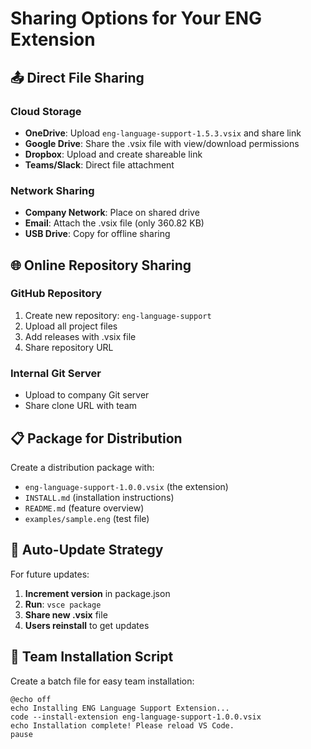 # Sharing Options for Your ENG Extension

## 📤 Direct File Sharing

### Cloud Storage
- **OneDrive**: Upload `eng-language-support-1.5.3.vsix` and share link
- **Google Drive**: Share the .vsix file with view/download permissions
- **Dropbox**: Upload and create shareable link
- **Teams/Slack**: Direct file attachment

### Network Sharing
- **Company Network**: Place on shared drive
- **Email**: Attach the .vsix file (only 360.82 KB)
- **USB Drive**: Copy for offline sharing

## 🌐 Online Repository Sharing

### GitHub Repository
1. Create new repository: `eng-language-support`
2. Upload all project files
3. Add releases with .vsix file
4. Share repository URL

### Internal Git Server
- Upload to company Git server
- Share clone URL with team

## 📋 Package for Distribution

Create a distribution package with:
- `eng-language-support-1.0.0.vsix` (the extension)
- `INSTALL.md` (installation instructions)
- `README.md` (feature overview)
- `examples/sample.eng` (test file)

## 🔄 Auto-Update Strategy

For future updates:
1. **Increment version** in package.json
2. **Run**: `vsce package`
3. **Share new .vsix** file
4. **Users reinstall** to get updates

## 👥 Team Installation Script

Create a batch file for easy team installation:

```batch
@echo off
echo Installing ENG Language Support Extension...
code --install-extension eng-language-support-1.0.0.vsix
echo Installation complete! Please reload VS Code.
pause
```